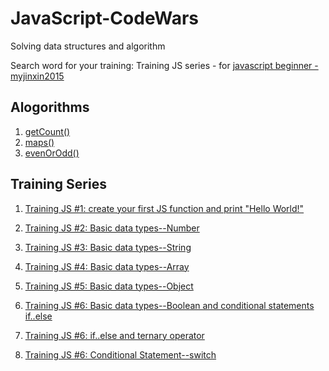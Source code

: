 # JavaScript-CodeWars
Solving data structures and algorithm

Search word for your training: Training JS series - for [javascript beginner - myjinxin2015](https://www.codewars.com/collections/training-js-series-for-javascript-beginner-myjinxin2015)

## Alogorithms
1. [getCount()](https://www.codewars.com/kata/54ff3102c1bad923760001f3/train/javascript)
2. [maps()](https://codewars.com/kata/57f781872e3d8ca2a000007e/train/javascript)
3. [evenOrOdd()](https://www.codewars.com/kata/53da3dbb4a5168369a0000fe/train/javascript?collection=codeschool-beginner-to-if-and-bool)

## Training Series
1. [Training JS #1: create your first JS function and print "Hello World!"](https://www.codewars.com/kata/571ec274b1c8d4a61c0000c8/train/javascript)

2. [Training JS #2: Basic data types--Number](https://www.codewars.com/kata/571edd157e8954bab500032d/train/javascript)

3. [Training JS #3: Basic data types--String](https://www.codewars.com/kata/571edea4b625edcb51000d8e/train/javascript)

4. [Training JS #4: Basic data types--Array](https://www.codewars.com/kata/571effabb625ed9b0600107a/train/javascript)

5. [Training JS #5: Basic data types--Object](https://www.codewars.com/kata/571f1eb77e8954a812000837/train/javascript)

6. [Training JS #6: Basic data types--Boolean and conditional statements if..else](https://www.codewars.com/kata/571f832f07363d295d001ba8/train/javascript)

7. [Training JS #6: if..else and ternary operator]()
8. [Training JS #6: Conditional Statement--switch]()